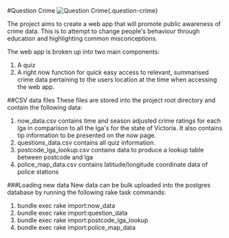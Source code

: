 #Question Crime 
![Question Crime](http://questioncrime.herokuapp.com/assets/logo-733b18f528b7c924213d6c875e9291a098397f26d7ba4514fbe4fb84325c02fc.png){.question-crime}

The project aims to create a web app that will promote public awareness of crime data. This is to attempt to change people's behaviour through education and highlighting common misconceptions. 

The web app is broken up into two main components:

1. A quiz
2. A right now function for quick easy access to relevant, summarised crime data pertaining to the users location at the time when accessing the web app. 

##CSV data files
These files are stored into the project root directory and contain the following data:

1. now_data.csv contains time and season adjusted crime ratings for each lga in comparison to all the lga's for the state of Victoria. It also contains tip information to be presented on the now page. 
2. questions_data.csv contains all quiz information.
3. postcode_lga_lookup.csv contains data to produce a lookup table between postcode and lga
4. police_map_data.csv contains latitude/longitude coordinate data of police stations

###Loading new data
New data can be bulk uploaded into the postgres database by running the following rake task commands:

1. bundle exec rake import:now_data
2. bundle exec rake import:question_data
3. bundle exec rake import:postcode_lga_lookup
4. bundle exec rake import:police_map_data

